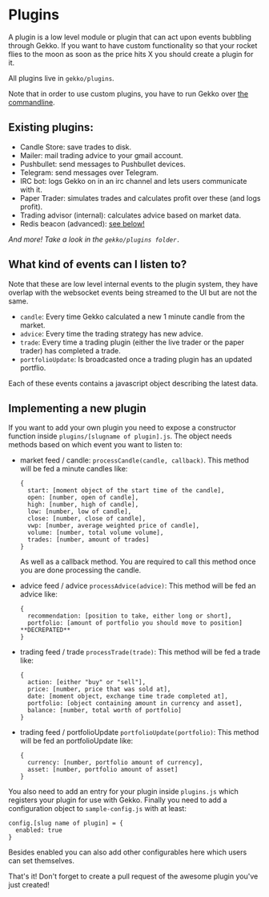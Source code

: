 # Plugins

A plugin is a low level module or plugin that can act upon events bubbling
through Gekko. If you want to have custom functionality so that your rocket
flies to the moon as soon as the price hits X you should create a plugin for it.

All plugins live in `gekko/plugins`.

Note that in order to use custom plugins, you have to run Gekko over [the commandline](../commandline/about_the_commandline.md).

## Existing plugins:

- Candle Store: save trades to disk.
- Mailer: mail trading advice to your gmail account.
- Pushbullet: send messages to Pushbullet devices.
- Telegram: send messages over Telegram.
- IRC bot: logs Gekko on in an irc channel and lets users communicate with it.
- Paper Trader: simulates trades and calculates profit over these (and logs profit).
- Trading advisor (internal): calculates advice based on market data.
- Redis beacon (advanced): [see below!](#redis-beacon)

*And more! Take a look in the `gekko/plugins folder.`*

## What kind of events can I listen to?

Note that these are low level internal events to the plugin system, they have overlap with the websocket events being streamed to the UI but are not the same.

- `candle`: Every time Gekko calculated a new 1 minute candle from the market.
- `advice`: Every time the trading strategy has new advice.
- `trade`: Every time a trading plugin (either the live trader or the paper trader) has completed a trade.
- `portfolioUpdate`: Is broadcasted once a trading plugin has an updated portflio.

Each of these events contains a javascript object describing the latest data.

## Implementing a new plugin

If you want to add your own plugin you need to expose a constructor function inside
`plugins/[slugname of plugin].js`. The object needs methods based on which event you want
to listen to:

- market feed / candle: `processCandle(candle, callback)`.
  This method will be fed a minute candles like:

      {
        start: [moment object of the start time of the candle],
        open: [number, open of candle],
        high: [number, high of candle],
        low: [number, low of candle],
        close: [number, close of candle],
        vwp: [number, average weighted price of candle],
        volume: [number, total volume volume],
        trades: [number, amount of trades]
      }

  As well as a callback method. You are required to call this method
  once you are done processing the candle.

- advice feed / advice `processAdvice(advice)`:
  This method will be fed an advice like:

      {
        recommendation: [position to take, either long or short],
        portfolio: [amount of portfolio you should move to position] **DECREPATED**
      }

- trading feed / trade `processTrade(trade)`:
  This method will be fed a trade like:

      {
        action: [either "buy" or "sell"],
        price: [number, price that was sold at],
        date: [moment object, exchange time trade completed at],
        portfolio: [object containing amount in currency and asset],
        balance: [number, total worth of portfolio]
      }

- trading feed / portfolioUpdate `portfolioUpdate(portfolio)`:
  This method will be fed an portfolioUpdate like:

      {
        currency: [number, portfolio amount of currency],
        asset: [number, portfolio amount of asset]
      }

You also need to add an entry for your plugin inside `plugins.js` which registers your plugin for use with Gekko. Finally you need to add a configuration object to `sample-config.js` with at least:

    config.[slug name of plugin] = {
      enabled: true
    }

Besides enabled you can also add other configurables here which users can set themselves. 

That's it! Don't forget to create a pull request of the awesome plugin you've just created!
